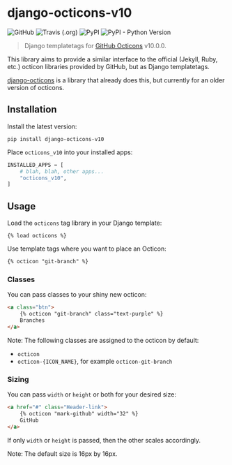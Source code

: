 # django-octicons-v10

![GitHub](https://img.shields.io/github/license/jaynewey/django-octicons-v10)
![Travis (.org)](https://img.shields.io/travis/jaynewey/django-octicons-v10)
![PyPI](https://img.shields.io/pypi/v/django-octicons-v10)
![PyPI - Python Version](https://img.shields.io/pypi/pyversions/django-octicons-v10)


> Django templatetags for [GitHub Octicons](https://primer.style/octicons) v10.0.0.

This library aims to provide a similar interface to the official (Jekyll, Ruby, etc.) octicon libraries provided by GitHub, but as Django templatetags.

[django-octicons](https://github.com/sanketsaurav/django-octicons) is a library that already does this, but currently for an older version of octicons.

## Installation

Install the latest version:

```
pip install django-octicons-v10
```

Place `octicons_v10` into your installed apps:

```python
INSTALLED_APPS = [
    # blah, blah, other apps...
    "octicons_v10",
]
```

## Usage

Load the `octicons` tag library in your Django template:

```
{% load octicons %}
```

Use template tags where you want to place an Octicon:

```html
{% octicon "git-branch" %}
```

### Classes

You can pass classes to your shiny new octicon:

```html
<a class="btn">
    {% octicon "git-branch" class="text-purple" %}
    Branches
</a>
```

Note: The following classes are assigned to the octicon by default:

* `octicon`
* `octicon-{ICON_NAME}`, for example `octicon-git-branch`

### Sizing

You can pass `width` or `height` or both for your desired size:

```html
<a href="#" class="Header-link">
    {% octicon "mark-github" width="32" %}
    GitHub
</a>
```

If only `width` or `height` is passed, then the other scales accordingly.

Note: The default size is 16px by 16px.
